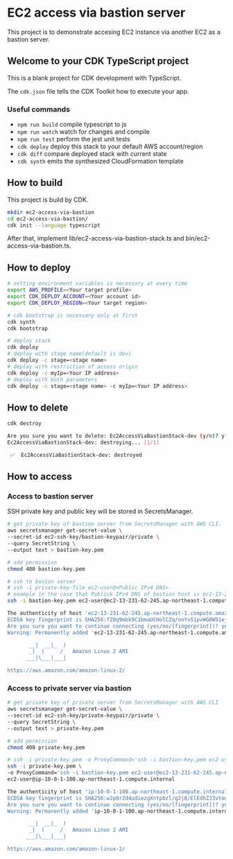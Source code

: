 # EC2 access via bastion server

This project is to demonstrate accesing EC2 instance via another EC2 as a bastion server.

## Welcome to your CDK TypeScript project

This is a blank project for CDK development with TypeScript.

The `cdk.json` file tells the CDK Toolkit how to execute your app.

### Useful commands

- `npm run build` compile typescript to js
- `npm run watch` watch for changes and compile
- `npm run test` perform the jest unit tests
- `cdk deploy` deploy this stack to your default AWS account/region
- `cdk diff` compare deployed stack with current state
- `cdk synth` emits the synthesized CloudFormation template

## How to build

This project is build by CDK.

```bash
mkdir ec2-access-via-bastion
cd ec2-access-via-bastion/
cdk init --language typescript
```

After that, implement lib/ec2-access-via-bastion-stack.ts and bin/ec2-access-via-bastion.ts.

## How to deploy

```bash
# setting environment variables is necessary at every time
export AWS_PROFILE=<Your target profile>
export CDK_DEPLOY_ACCOUNT=<Your account id>
export CDK_DEPLOY_REGION=<Your target region>

# cdk bootstrap is necessary only at first
cdk synth
cdk bootstrap

# deploy stack
cdk deploy
# deploy with stage name(default is dev)
cdk deploy -c stage=<stage name>
# deploy with restriction of access origin
cdk deploy -c myIp=<Your IP address>
# deploy with both parameters
cdk deploy -c stage=<stage name> -c myIp=<Your IP address>
```

## How to delete

```bash
cdk destroy

Are you sure you want to delete: Ec2AccessViaBastionStack-dev (y/n)? y
Ec2AccessViaBastionStack-dev: destroying... [1/1]

 ✅  Ec2AccessViaBastionStack-dev: destroyed
```

## How to access

### Access to bastion server

SSH private key and public key will be stored in SecretsManager.

```bash
# get private key of bastion server from SecretsManager with AWS CLI.
aws secretsmanager get-secret-value \
--secret-id ec2-ssh-key/bastion-keypair/private \
--query SecretString \
--output text > bastion-key.pem

# add permission
chmod 400 bastion-key.pem

# ssh to basion server
# ssh -i private-key-file ec2-user@<Public IPv4 DNS>
# example in the case that Publick IPv4 DNS of bastion host is ec2-13-231-62-245.ap-northeast-1.compute.amazonaws.com
ssh -i bastion-key.pem ec2-user@ec2-13-231-62-245.ap-northeast-1.compute.amazonaws.com

The authenticity of host 'ec2-13-231-62-245.ap-northeast-1.compute.amazonaws.com (13.231.62.245)' can't be established.
ECDSA key fingerprint is SHA256:fZ0q9mbk9C1bmaUCHolCZq/onYvS1pvWG8W51ejXm14.
Are you sure you want to continue connecting (yes/no/[fingerprint])? yes
Warning: Permanently added 'ec2-13-231-62-245.ap-northeast-1.compute.amazonaws.com,13.231.62.245' (ECDSA) to the list of known hosts.

       __|  __|_  )
       _|  (     /   Amazon Linux 2 AMI
      ___|\___|___|

https://aws.amazon.com/amazon-linux-2/
```

### Access to private server via bastion

```bash
# get private key of private server from SecretsManager with AWS CLI
aws secretsmanager get-secret-value \
--secret-id ec2-ssh-key/private-keypair/private \
--query SecretString \
--output text > private-key.pem

# add permission
chmod 400 private-key.pem

# ssh -i private-key.pem -o ProxyCommand='ssh -i bastion-key.pem ec2-user@<Public IPv4 DNS of bastion server> -W %h:%p' ec2-user@<Private IPv4 DNS of private server>
ssh -i private-key.pem \
-o ProxyCommand='ssh -i bastion-key.pem ec2-user@ec2-13-231-62-245.ap-northeast-1.compute.amazonaws.com -W %h:%p' \
ec2-user@ip-10-0-1-100.ap-northeast-1.compute.internal

The authenticity of host 'ip-10-0-1-100.ap-northeast-1.compute.internal (<no hostip for proxy command>)' can't be established.
ECDSA key fingerprint is SHA256:w2p0rZd4udiezgXntpbzl/g2j8/ElEdhZJ3vtouFo5E.
Are you sure you want to continue connecting (yes/no/[fingerprint])? yes
Warning: Permanently added 'ip-10-0-1-100.ap-northeast-1.compute.internal' (ECDSA) to the list of known hosts.

       __|  __|_  )
       _|  (     /   Amazon Linux 2 AMI
      ___|\___|___|

https://aws.amazon.com/amazon-linux-2/
```
